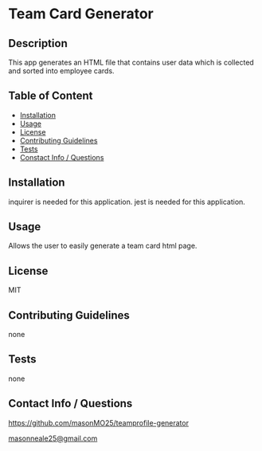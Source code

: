 # Team Card Generator

## Description
This app generates an HTML file that contains user data which is collected and sorted into employee cards.
  
## Table of Content

+ [Installation](#installation)
+ [Usage](#usage)
+ [License](#license)
+ [Contributing Guidelines](#contributing)
+ [Tests](#tests)
+ [Constact Info / Questions](#questions)
  
##  Installation 
inquirer is needed for this application.
jest is needed for this application.
  
## Usage
Allows the user to easily generate a team card html page.
  
## License
MIT
  
## Contributing Guidelines
none
  
## Tests
none
  
## Contact Info / Questions
https://github.com/masonMO25/teamprofile-generator

masonneale25@gmail.com
  